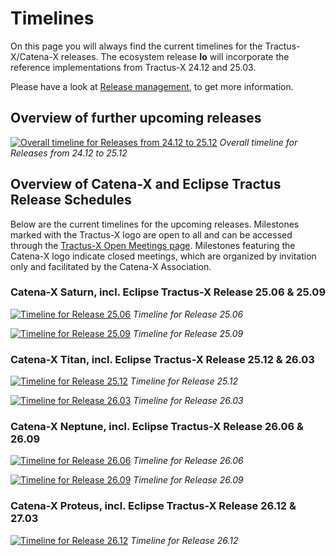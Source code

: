 # Timelines

On this page you will always find the current timelines for the Tractus-X/Catena-X releases. The ecosystem release **Io** will incorporate the reference implementations from Tractus-X 24.12 and 25.03.

Please have a look at [Release management](/release-management), to get more information.

## Overview of further upcoming releases

[![Overall timeline for Releases from 24.12 to 25.12](@site/static/img/cx-timeline-overview.png)](@site/static/img/cx-timeline-overview.png)
*Overall timeline for Releases from 24.12 to 25.12*

## Overview of Catena-X and Eclipse Tractus Release Schedules

Below are the current timelines for the upcoming releases.
Milestones marked with the Tractus-X logo are open to all and can be accessed through the [Tractus-X Open Meetings page](https://eclipse-tractusx.github.io/community/open-meetings).
Milestones featuring the Catena-X logo indicate closed meetings, which are organized by invitation only and facilitated by the Catena-X Association.

### Catena-X Saturn, incl. Eclipse Tractus-X Release 25.06 & 25.09

[![Timeline for Release 25.06](@site//static/img/cx-timeline-25.06.png)](@site//static/img/cx-timeline-25.06.png)
*Timeline for Release 25.06*

[![Timeline for Release 25.09](@site/static/img/cx-timeline-25.09.png)](@site/static/img/cx-timeline-25.09.png)
*Timeline for Release 25.09*

### Catena-X Titan, incl. Eclipse Tractus-X Release 25.12 & 26.03

[![Timeline for Release 25.12](@site/static/img/cx-timeline-25.12.png)](@site/static/img/cx-timeline-25.12.png)
*Timeline for Release 25.12*

[![Timeline for Release 26.03](@site/static/img/cx-timeline-26.03.png)](@site/static/img/cx-timeline-26.03.png)
*Timeline for Release 26.03*

### Catena-X Neptune, incl. Eclipse Tractus-X Release 26.06 & 26.09

[![Timeline for Release 26.06](@site/static/img/cx-timeline-26.06.png)](@site/static/img/cx-timeline-26.06.png)
*Timeline for Release 26.06*

[![Timeline for Release 26.09](@site/static/img/cx-timeline-26.09.png)](@site/static/img/cx-timeline-26.09.png)
*Timeline for Release 26.09*

### Catena-X Proteus, incl. Eclipse Tractus-X Release 26.12 & 27.03

[![Timeline for Release 26.12](@site/static/img/cx-timeline-26.12.png)](@site/static/img/cx-timeline-26.12.png)
*Timeline for Release 26.12*
